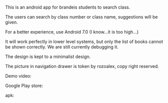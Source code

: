 This is an android app for brandeis students to search class.

The users can search by class number or class name, suggestions will be given.

For a better experience, use Android 7.0 (I know...it is too high...)

It will work perfectly in lower level systems, but only the list of books cannot be shown correctly. We are still currently debugging it.

The design is kept to a minimalist design. 

The picture in navigation drawer is token by rozoalex, copy right reserved. 

Demo video:

Google Play store:

apk:
